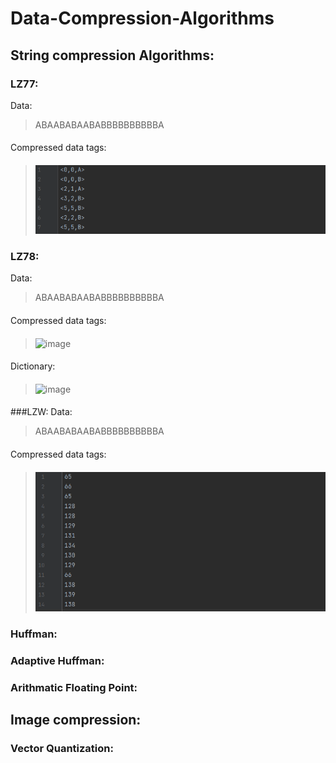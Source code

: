 # Data-Compression-Algorithms
## String compression Algorithms:
### LZ77:
Data: 
> ABAABABAABABBBBBBBBBBA 
####
Compressed data tags:
####
> ![image](https://github.com/JonathanGhaly/Data-Compression-Algorithms/blob/main/LZ77/lz77c.png)

### LZ78:
Data:
> ABAABABAABABBBBBBBBBBA
####
Compressed data tags:
####
> ![image](https://github.com/JonathanGhaly/Data-Compression-Algorithms/blob/main/LZ77/lz78c.png)
####
Dictionary:
####
> ![image](https://github.com/JonathanGhaly/Data-Compression-Algorithms/blob/main/LZ78/lz77d.png)
####  
###LZW:
Data:
> ABAABABAABABBBBBBBBBBA
####
Compressed data tags:
####
> ![image](https://github.com/JonathanGhaly/Data-Compression-Algorithms/blob/main/LZW/lzwc.png)
####
### Huffman:

### Adaptive Huffman:

### Arithmatic Floating Point:

## Image compression:
### Vector Quantization:
